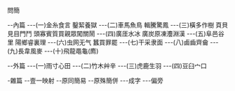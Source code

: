 問簡

--內篇
---(一)金糸食言			鑿絜養獄
---(二)車馬魚鳥			輯騰驚鳳
---(三)橫多作樹 頁貝見目門鬥 頭寡賓質買親眾闖關鬧
---(四)廣厓水冰			廣炭原凍灋淵漢
---(五)阜邑谷里			陽鄉睿裏理
---(六)虫网无气			蠶買罪罷
---(七)干采隶面
---(八)鹵齒齊龠
---(九)長韋風麥
---(十)飛龍黽龜(廌)

--外篇
---(一)雨寸心田
---(二)竹木艸辛
---(三)虎鹿生羽
---(四)豆臼宀口


-雜篇
--壹一映射
--原同簡易
--原殊簡併
---成字
---偏旁

